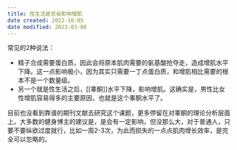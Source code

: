 ```yaml
---
title: 性生活是否会影响增肌
date created: 2022-10-05
date modified: 2023-03-08
---
```


常见的2种说法：

- 精子合成需要蛋白质，因此会将原本肌肉需要的氨基酸抢夺走，造成增肌水平下降。这一点影响极小，因为其实只需要一丁点蛋白质，和增肌相比需要的根本不是一个数量级。
- 另一个就是性生活之后，[[睾酮]]水平下降，影响增肌。这确实是，男性比女性增肌容易得多的主要原因，也就是这个睾酮水平了。

目前也没看到靠谱的期刊文献去研究这个课题，更多停留在对睾酮的理论分析层面上。大多数的健身博主的建议是，是会有一定影响，但没那么大，对于普通人，只要不要纵欲过度就行，比如一周2-3次，为此而损失的一点点肌肉增长效率，是完全可以忽略的。
